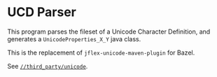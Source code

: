 # UCD Parser

This program parses the fileset of a Unicode Character Definition,
and generates a `UnicodeProperties_X_Y` java class.

This is the replacement of `jflex-unicode-maven-plugin` for Bazel.

See [`//third_party/unicode`](../../third_party/unicode).

